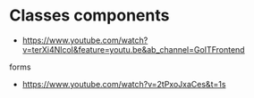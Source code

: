 # Classes components

- https://www.youtube.com/watch?v=terXi4NlcoI&feature=youtu.be&ab_channel=GoITFrontend

forms

- https://www.youtube.com/watch?v=2tPxoJxaCes&t=1s
